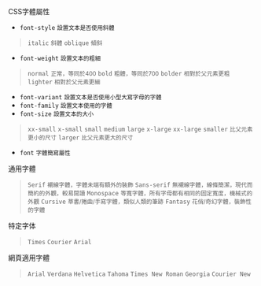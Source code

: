 CSS字體屬性
- `font-style` <small>設置文本是否使用斜體</small>

>`italic` <small>斜體</small>
>`oblique` <small>傾斜</small>
- `font-weight` <small>設置文本的粗細</small>

>`normal` <small>正常，等同於400</small>
>`bold` <small>粗體，等同於700</small>
>`bolder` <small>相對於父元素更粗</small>
>`lighter` <small>相對於父元素更細</small>
- `font-variant` <small>設置文本是否使用小型大寫字母的字體</small>
- `font-family` <small>設置文本使用的字體</small>
- `font-size` <small>設置文本的大小</small>

>`xx-small`
>`x-small`
>`small`
>`medium`
>`large`
>`x-large`
>`xx-large`
>`smaller` <small>比父元素更小的尺寸</small>
>`larger` <small>比父元素更大的尺寸</small>
- `font` <small>字體簡寫屬性</small>

通用字體
>`Serif` <small>襯線字體，字體未端有額外的裝飾</small>
>`Sans-serif` <small>無襯線字體，線條簡潔，現代而簡約的外觀，較易閱讀</small>
>`Monospace` <small>等寬字體，所有字母都有相同的固定寬度，機械式的外觀</small>
>`Cursive` <small>草書/捲曲/手寫字體，類似人類的筆跡</small>
>`Fantasy` <small>花俏/奇幻字體，裝飾性的字體</small>

特定字体
>`Times`
>`Courier`
>`Arial`

網頁適用字體
>`Arial`
>`Verdana`
>`Helvetica`
>`Tahoma`
>`Times New Roman`
>`Georgia`
>`Courier New`